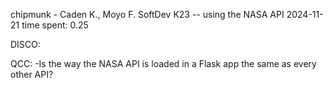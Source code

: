 chipmunk - Caden K., Moyo F.
SoftDev
K23 -- using the NASA API
2024-11-21
time spent: 0.25

DISCO: 

QCC:
-Is the way the NASA API is loaded in a Flask app the same as every other API?

